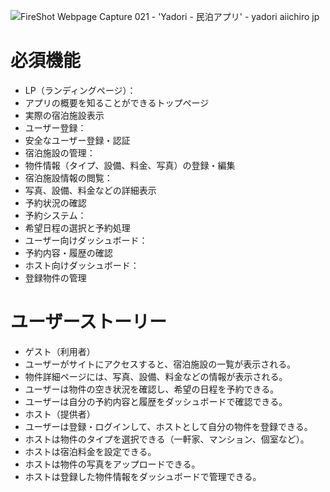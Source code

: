 ![FireShot Webpage Capture 021 - 'Yadori - 民泊アプリ' - yadori aiichiro jp](https://github.com/user-attachments/assets/1d2ef327-87f1-4d4d-80e7-91eeb4f0a4ea)

# 必須機能
- LP（ランディングページ）：
- アプリの概要を知ることができるトップページ
- 実際の宿泊施設表示
- ユーザー登録：
- 安全なユーザー登録・認証
- 宿泊施設の管理：
- 物件情報（タイプ、設備、料金、写真）の登録・編集
- 宿泊施設情報の閲覧：
- 写真、設備、料金などの詳細表示
- 予約状況の確認
- 予約システム：
- 希望日程の選択と予約処理
- ユーザー向けダッシュボード：
- 予約内容・履歴の確認
- ホスト向けダッシュボード：
- 登録物件の管理

# ユーザーストーリー
- ゲスト（利用者）
 - ユーザーがサイトにアクセスすると、宿泊施設の一覧が表示される。
 - 物件詳細ページには、写真、設備、料金などの情報が表示される。
 - ユーザーは物件の空き状況を確認し、希望の日程を予約できる。
 - ユーザーは自分の予約内容と履歴をダッシュボードで確認できる。
- ホスト（提供者）
 - ユーザーは登録・ログインして、ホストとして自分の物件を登録できる。
 - ホストは物件のタイプを選択できる（一軒家、マンション、個室など）。
 - ホストは宿泊料金を設定できる。
 - ホストは物件の写真をアップロードできる。
 - ホストは登録した物件情報をダッシュボードで管理できる。
